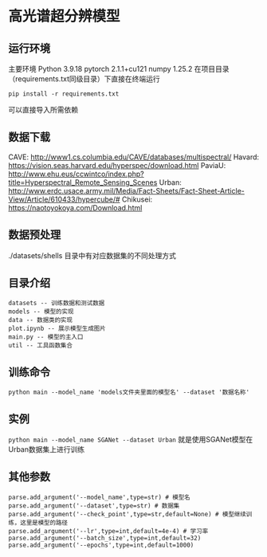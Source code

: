 # 高光谱超分辨模型

## 运行环境

主要环境
Python 3.9.18
pytorch 2.1.1+cu121
numpy 1.25.2
在项目目录（requirements.txt同级目录）下直接在终端运行
```
pip install -r requirements.txt
```

可以直接导入所需依赖

## 数据下载

CAVE: http://www1.cs.columbia.edu/CAVE/databases/multispectral/
Havard: https://vision.seas.harvard.edu/hyperspec/download.html
PaviaU: http://www.ehu.eus/ccwintco/index.php?title=Hyperspectral_Remote_Sensing_Scenes
Urban: http://www.erdc.usace.army.mil/Media/Fact-Sheets/Fact-Sheet-Article-View/Article/610433/hypercube/#
Chikusei: https://naotoyokoya.com/Download.html

## 数据预处理
./datasets/shells 目录中有对应数据集的不同处理方式

## 目录介绍

```
datasets -- 训练数据和测试数据
models -- 模型的实现
data -- 数据类的实现
plot.ipynb -- 展示模型生成图片
main.py -- 模型的主入口
util -- 工具函数集合
```

## 训练命令

`python main --model_name 'models文件夹里面的模型名' --dataset '数据名称'`

## 实例

`python main --model_name SGANet --dataset Urban`
就是使用SGANet模型在Urban数据集上进行训练

## 其他参数

```
parse.add_argument('--model_name',type=str) # 模型名
parse.add_argument('--dataset',type=str) # 数据集
parse.add_argument('--check_point',type=str,default=None) # 模型继续训练，这里是模型的路径
parse.add_argument('--lr',type=int,default=4e-4) # 学习率
parse.add_argument('--batch_size',type=int,default=32) 
parse.add_argument('--epochs',type=int,default=1000)
```
